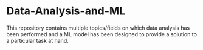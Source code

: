 # Data-Analysis-and-ML

This repository contains multiple topics/fields on which data analysis has been performed and a ML model has been designed to provide a solution to a particular task at hand.
